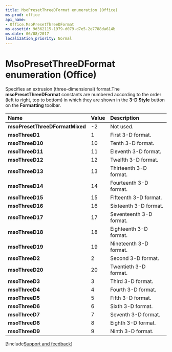 ```yaml
---
title: MsoPresetThreeDFormat enumeration (Office)
ms.prod: office
api_name:
- Office.MsoPresetThreeDFormat
ms.assetid: 9d362115-1979-d079-d7e5-2e7788da614b
ms.date: 06/08/2017
localization_priority: Normal
---
```



# MsoPresetThreeDFormat enumeration (Office)

Specifies an extrusion (three-dimensional) format.The  **msoPresetThreeDFormat** constants are numbered according to the order (left to right, top to bottom) in which they are shown in the **3-D Style** button on the **Formatting** toolbar.



|Name|Value|Description|
|:-----|:-----|:-----|
|**msoPresetThreeDFormatMixed**|-2|Not used.|
|**msoThreeD1**|1|First 3-D format.|
|**msoThreeD10**|10|Tenth 3-D format.|
|**msoThreeD11**|11|Eleventh 3-D format.|
|**msoThreeD12**|12|Twelfth 3-D format.|
|**msoThreeD13**|13|Thirteenth 3-D format.|
|**msoThreeD14**|14|Fourteenth 3-D format.|
|**msoThreeD15**|15|Fifteenth 3-D format.|
|**msoThreeD16**|16|Sixteenth 3-D format.|
|**msoThreeD17**|17|Seventeenth 3-D format.|
|**msoThreeD18**|18|Eighteenth 3-D format.|
|**msoThreeD19**|19|Nineteenth 3-D format.|
|**msoThreeD2**|2|Second 3-D format.|
|**msoThreeD20**|20|Twentieth 3-D format.|
|**msoThreeD3**|3|Third 3-D format.|
|**msoThreeD4**|4|Fourth 3-D format.|
|**msoThreeD5**|5|Fifth 3-D format.|
|**msoThreeD6**|6|Sixth 3-D format.|
|**msoThreeD7**|7|Seventh 3-D format.|
|**msoThreeD8**|8|Eighth 3-D format.|
|**msoThreeD9**|9|Ninth 3-D format.|

[!include[Support and feedback](~/includes/feedback-boilerplate.md)]